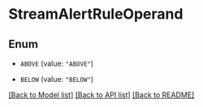 # StreamAlertRuleOperand

## Enum


* `ABOVE` (value: `"ABOVE"`)

* `BELOW` (value: `"BELOW"`)


[[Back to Model list]](../README.md#documentation-for-models) [[Back to API list]](../README.md#documentation-for-api-endpoints) [[Back to README]](../README.md)


